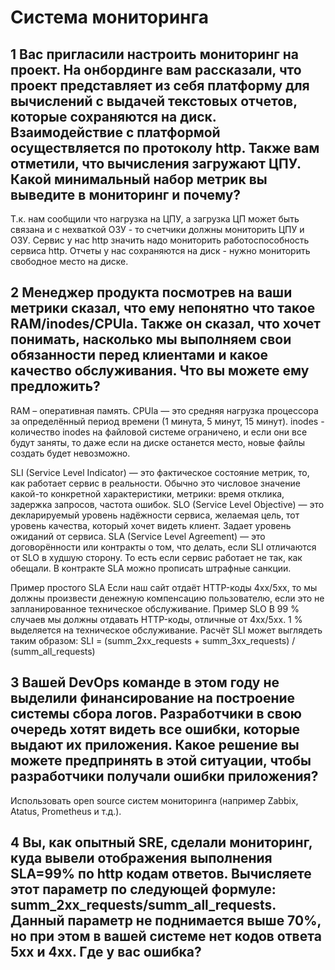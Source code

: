 # Система мониторинга
## 1 Вас пригласили настроить мониторинг на проект. На онбординге вам рассказали, что проект представляет из себя платформу для вычислений с выдачей текстовых отчетов, которые сохраняются на диск. Взаимодействие с платформой осуществляется по протоколу http. Также вам отметили, что вычисления загружают ЦПУ. Какой минимальный набор метрик вы выведите в мониторинг и почему?
Т.к. нам сообщили что нагрузка на ЦПУ, а загрузка ЦП может быть связана и с нехваткой ОЗУ - то счетчики должны мониторить ЦПУ и ОЗУ. Сервис у нас http значить надо мониторить работоспособность сервиса http. Отчеты у нас сохраняются на диск - нужно мониторить свободное место на диске.   

## 2 Менеджер продукта посмотрев на ваши метрики сказал, что ему непонятно что такое RAM/inodes/CPUla. Также он сказал, что хочет понимать, насколько мы выполняем свои обязанности перед клиентами и какое качество обслуживания. Что вы можете ему предложить?
RAM – оперативная память.
CPUla — это средняя нагрузка процессора за определённый период времени (1 минута, 5 минут, 15 минут).
inodes - количество inodes на файловой системе ограничено, и если они все будут заняты, то даже если на диске останется место, новые файлы создать будет невозможно.

SLI (Service Level Indicator) — это фактическое состояние метрик, то, как работает сервис в реальности. Обычно это числовое значение какой-то конкретной характеристики, метрики: время отклика, задержка запросов, частота ошибок. 
SLO (Service Level Objective) — это декларируемый уровень надёжности сервиса, желаемая цель, тот уровень качества, который хочет видеть клиент. Задает уровень ожиданий от сервиса. 
SLA (Service Level Agreement) — это договорённости или контракты о том, что делать, если SLI отличаются от SLO в худшую сторону. То есть если сервис работает не так, как обещали. В контракте SLA можно прописать штрафные санкции. 

Пример простого SLA
Если наш сайт отдаёт HTTP-коды 4хх/5xx, то мы должны произвести денежную
компенсацию пользователю, если это не запланированное техническое обслуживание.
Пример SLO
В 99 % случаев мы должны отдавать HTTP-коды, отличные от 4xx/5xx.
1 % выделяется на техническое обслуживание.
Расчёт SLI может выглядеть таким образом:
SLI = (summ_2xx_requests + summ_3xx_requests) / (summ_all_requests)

## 3 Вашей DevOps команде в этом году не выделили финансирование на построение системы сбора логов. Разработчики в свою очередь хотят видеть все ошибки, которые выдают их приложения. Какое решение вы можете предпринять в этой ситуации, чтобы разработчики получали ошибки приложения?
Использовать open source систем мониторинга (например Zabbix, Atatus, Prometheus и т.д.).

## 4 Вы, как опытный SRE, сделали мониторинг, куда вывели отображения выполнения SLA=99% по http кодам ответов. Вычисляете этот параметр по следующей формуле: summ_2xx_requests/summ_all_requests. Данный параметр не поднимается выше 70%, но при этом в вашей системе нет кодов ответа 5xx и 4xx. Где у вас ошибка?
